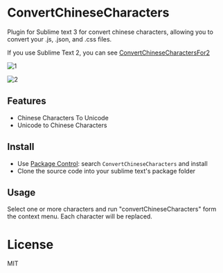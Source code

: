 # ConvertChineseCharacters

Plugin for Sublime text 3 for convert chinese characters, allowing you to convert your .js, .json, and .css files.

If you use Sublime Text 2, you can see <a href="https://github.com/leibnizli/ConvertChineseCharactersFor2">ConvertChineseCharactersFor2</a>

![1](https://cloud.githubusercontent.com/assets/1193966/12030060/63ded0e2-ae33-11e5-8f76-b9b2cc34e14e.gif)

![2](https://cloud.githubusercontent.com/assets/1193966/12030061/63e3fac2-ae33-11e5-9a50-78b9ebf2d6e1.gif)

## Features

* Chinese Characters To Unicode
* Unicode to Chinese Characters

## Install

* Use <a href="https://packagecontrol.io/installation">Package Control</a>: search `ConvertChineseCharacters` and install
* Clone the source code into your sublime text's package folder


## Usage

Select one or more characters and run "convertChineseCharacters" form the context menu. Each character will be replaced.

# License

MIT
